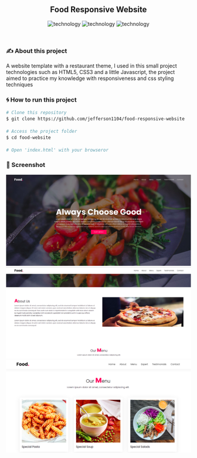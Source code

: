 <h2 align="center">
  Food Responsive Website
</h2>

<p align="center">
  <img alt="technology" src="https://img.shields.io/badge/HTML5-E34F26?style=for-the-badge&logo=html5&logoColor=white">

  <img alt="technology" src="https://img.shields.io/badge/CSS3-1572B6?style=for-the-badge&logo=css3&logoColor=white">

  <img alt="technology" src="https://img.shields.io/badge/JavaScript-F7DF1E?style=for-the-badge&logo=javascript&logoColor=black">
</p>

<br>

### :writing_hand: About this project
A website template with a restaurant theme, I used in this small project technologies such as HTML5, CSS3 and a little Javascript, the project aimed to practice my knowledge with responsiveness and css styling techniques


### :cyclone: How to run this project
```bash
# Clone this repository
$ git clone https://github.com/jefferson1104/food-responsive-website

# Access the project folder
$ cd food-website

# Open 'index.html' with your browseror

```
### 🎨 Screenshot
<p align="center">
  <img src="assets/screenshot-01.png">
  <img src="assets/screenshot-02.png">
  <img src="assets/screenshot-03.png">
</p>